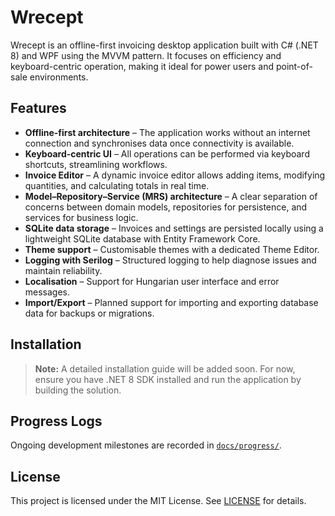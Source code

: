 # Wrecept

Wrecept is an offline-first invoicing desktop application built with C# (.NET 8) and WPF using the MVVM pattern. It focuses on efficiency and keyboard-centric operation, making it ideal for power users and point-of-sale environments.

## Features

- **Offline-first architecture** – The application works without an internet connection and synchronises data once connectivity is available.
- **Keyboard-centric UI** – All operations can be performed via keyboard shortcuts, streamlining workflows.
- **Invoice Editor** – A dynamic invoice editor allows adding items, modifying quantities, and calculating totals in real time.
- **Model–Repository–Service (MRS) architecture** – A clear separation of concerns between domain models, repositories for persistence, and services for business logic.
- **SQLite data storage** – Invoices and settings are persisted locally using a lightweight SQLite database with Entity Framework Core.
- **Theme support** – Customisable themes with a dedicated Theme Editor.
- **Logging with Serilog** – Structured logging to help diagnose issues and maintain reliability.
- **Localisation** – Support for Hungarian user interface and error messages.
- **Import/Export** – Planned support for importing and exporting database data for backups or migrations.

## Installation

> **Note:** A detailed installation guide will be added soon. For now, ensure you have .NET 8 SDK installed and run the application by building the solution.

## Progress Logs

Ongoing development milestones are recorded in [`docs/progress/`](docs/progress/).

## License

This project is licensed under the MIT License. See [LICENSE](LICENSE) for details.
